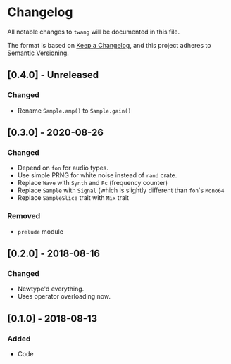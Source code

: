 # Changelog
All notable changes to `twang` will be documented in this file.

The format is based on [Keep a Changelog](https://keepachangelog.com/en/1.0.0/),
and this project adheres to [Semantic Versioning](https://github.com/AldaronLau/semver).

## [0.4.0] - Unreleased
### Changed
 - Rename `Sample.amp()` to `Sample.gain()`

## [0.3.0] - 2020-08-26
### Changed
 - Depend on `fon` for audio types.
 - Use simple PRNG for white noise instead of `rand` crate.
 - Replace `Wave` with `Synth` and `Fc` (frequency counter)
 - Replace `Sample` with `Signal` (which is slightly different than `fon`'s
   `Mono64`
 - Replace `SampleSlice` trait with `Mix` trait

### Removed
 - `prelude` module

## [0.2.0] - 2018-08-16
### Changed
 - Newtype'd everything.
 - Uses operator overloading now.

## [0.1.0] - 2018-08-13
### Added
 - Code
